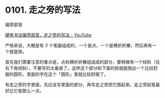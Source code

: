 # 0101. 走之旁的写法

偏旁部首

[硬笔书法偏旁部首，走之旁的写法 - YouTube](https://www.youtube.com/watch?v=bKeTXjdoRRs&list=PL92z30I8rlvjXx4MRcKksBpFAD0i_wbh6&index=1)

严格来说，大概是有 3 个笔画组成的，一个是点，一个是横折折撇，然后再有一个就是捺。

首先我们需要注意的重点是，点和横折折撇组成成的部分，要稍微有一个倾斜（往右下角倾斜），不要写的太垂直了。这样这个部分和下面的捺就能围出一个比较舒服的圆形。里面的字在这个「圆形」里就比较舒服了。

有走之旁的字里面，先应该写里面的部分，再写走之旁把它围起来。走之旁起笔最好比它低那么一点。